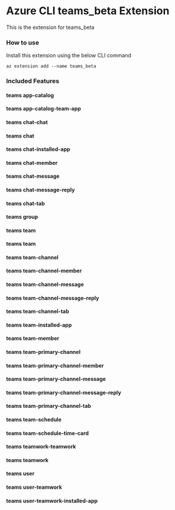 # Azure CLI teams_beta Extension #
This is the extension for teams_beta

### How to use ###
Install this extension using the below CLI command
```
az extension add --name teams_beta
```

### Included Features ###
#### teams app-catalog ####
#### teams app-catalog-team-app ####
#### teams chat-chat ####
#### teams chat ####
#### teams chat-installed-app ####
#### teams chat-member ####
#### teams chat-message ####
#### teams chat-message-reply ####
#### teams chat-tab ####
#### teams group ####
#### teams team ####
#### teams team ####
#### teams team-channel ####
#### teams team-channel-member ####
#### teams team-channel-message ####
#### teams team-channel-message-reply ####
#### teams team-channel-tab ####
#### teams team-installed-app ####
#### teams team-member ####
#### teams team-primary-channel ####
#### teams team-primary-channel-member ####
#### teams team-primary-channel-message ####
#### teams team-primary-channel-message-reply ####
#### teams team-primary-channel-tab ####
#### teams team-schedule ####
#### teams team-schedule-time-card ####
#### teams teamwork-teamwork ####
#### teams teamwork ####
#### teams user ####
#### teams user-teamwork ####
#### teams user-teamwork-installed-app ####